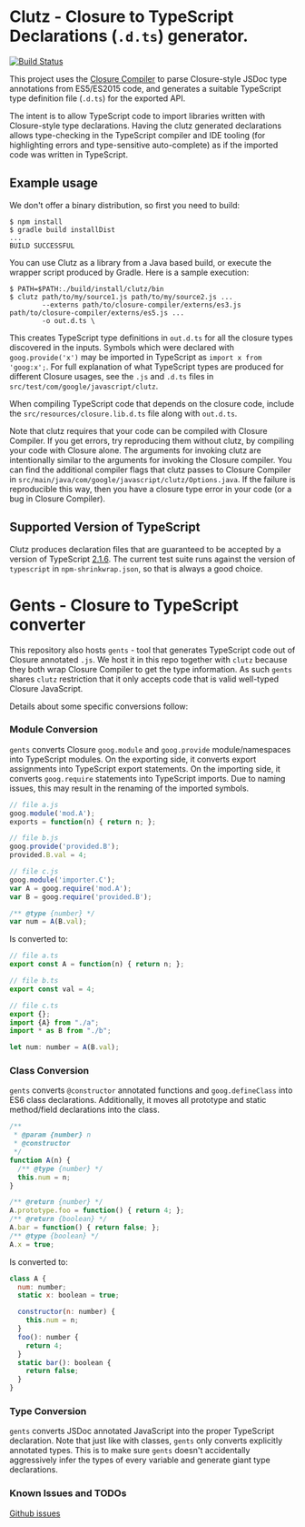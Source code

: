 # Clutz - Closure to TypeScript Declarations (`.d.ts`) generator.
[![Build Status](https://travis-ci.org/angular/clutz.svg?branch=master)](https://travis-ci.org/angular/clutz)

This project uses the
[Closure Compiler](https://github.com/google/closure-compiler/wiki/Annotating-JavaScript-for-the-Closure-Compiler)
to parse Closure-style JSDoc type annotations from ES5/ES2015 code, and generates a suitable
TypeScript type definition file (`.d.ts`) for the exported API.

The intent is to allow TypeScript code to import libraries written with Closure-style type
declarations. Having the clutz generated declarations allows type-checking in the
TypeScript compiler and IDE tooling (for highlighting errors and type-sensitive
auto-complete) as if the imported code was written in TypeScript.

## Example usage

We don't offer a binary distribution, so first you need to build:
```shell
$ npm install
$ gradle build installDist
...
BUILD SUCCESSFUL
```

You can use Clutz as a library from a Java based build, or execute the wrapper script produced by Gradle.
Here is a sample execution:
```shell
$ PATH=$PATH:./build/install/clutz/bin
$ clutz path/to/my/source1.js path/to/my/source2.js ...
        --externs path/to/closure-compiler/externs/es3.js path/to/closure-compiler/externs/es5.js ...
        -o out.d.ts \
```

This creates TypeScript type definitions in `out.d.ts` for all the closure types discovered in the inputs.
Symbols which were declared with `goog.provide('x')` may be imported in TypeScript as `import x from 'goog:x';`.
For full explanation of what TypeScript types are produced for different Closure usages, see the `.js` and `.d.ts`
files in `src/test/com/google/javascript/clutz`.

When compiling TypeScript code that depends on the closure code, include the
`src/resources/closure.lib.d.ts` file along with `out.d.ts`.

Note that clutz requires that your code can be compiled with Closure Compiler.
If you get errors, try reproducing them without clutz, by compiling your code
with Closure alone. The arguments for invoking clutz are intentionally similar
to the arguments for invoking the Closure compiler. You can find the additional
compiler flags that clutz passes to Closure Compiler in
`src/main/java/com/google/javascript/clutz/Options.java`. If the failure is
reproducible this way, then you have a closure type error in your code (or a
bug in Closure Compiler).

## Supported Version of TypeScript
Clutz produces declaration files that are guaranteed to be accepted by a
version of TypeScript
[2.1.6](https://github.com/Microsoft/TypeScript/tree/v2.1.6). The current test
suite runs against the version of `typescript` in `npm-shrinkwrap.json`, so that is
always a good choice.


# Gents - Closure to TypeScript converter

This repository also hosts `gents` - tool that generates TypeScript code out of
Closure annotated `.js`. We host it in this repo together with `clutz` because
they both wrap Closure Compiler to get the type information. As such `gents`
shares `clutz` restriction that it only accepts code that is valid well-typed
Closure JavaScript.

Details about some specific conversions follow:

### Module Conversion

`gents` converts Closure `goog.module` and `goog.provide` module/namespaces into
TypeScript modules. On the exporting side, it converts export assignments into
TypeScript export statements. On the importing side, it converts `goog.require`
statements into TypeScript imports. Due to naming issues, this may result in the
renaming of the imported symbols.

```javascript {.good}
// file a.js
goog.module('mod.A');
exports = function(n) { return n; };

// file b.js
goog.provide('provided.B');
provided.B.val = 4;

// file c.js
goog.module('importer.C');
var A = goog.require('mod.A');
var B = goog.require('provided.B');

/** @type {number} */
var num = A(B.val);
```

Is converted to:

```javascript {.good}
// file a.ts
export const A = function(n) { return n; };

// file b.ts
export const val = 4;

// file c.ts
export {};
import {A} from "./a";
import * as B from "./b";

let num: number = A(B.val);
```

### Class Conversion

`gents` converts `@constructor` annotated functions and `goog.defineClass` into
ES6 class declarations. Additionally, it moves all prototype and static
method/field declarations into the class.

```javascript {.good}
/**
 * @param {number} n
 * @constructor
 */
function A(n) {
  /** @type {number} */
  this.num = n;
}

/** @return {number} */
A.prototype.foo = function() { return 4; };
/** @return {boolean} */
A.bar = function() { return false; };
/** @type {boolean} */
A.x = true;
```

Is converted to:

```javascript {.good}
class A {
  num: number;
  static x: boolean = true;

  constructor(n: number) {
    this.num = n;
  }
  foo(): number {
    return 4;
  }
  static bar(): boolean {
    return false;
  }
}
```

### Type Conversion

`gents` converts JSDoc annotated JavaScript into the proper TypeScript
declaration. Note that just like with classes, `gents` only converts explicitly
annotated types. This is to make sure `gents` doesn't accidentally aggressively
infer the types of every variable and generate giant type declarations.

### Known Issues and TODOs

[Github
issues](https://github.com/angular/clutz/issues?q=is%3Aopen+is%3Aissue+label%3Agents)
